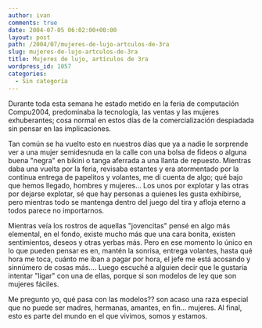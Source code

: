 ```yaml
---
author: ivan
comments: true
date: 2004-07-05 06:02:00+00:00
layout: post
path: /2004/07/mujeres-de-lujo-artculos-de-3ra
slug: mujeres-de-lujo-artculos-de-3ra
title: Mujeres de lujo, artículos de 3ra
wordpress_id: 1057
categories:
  - Sin categoría
---
```


Durante toda esta semana he estado metido en la feria de computación Compu2004, predominaba la tecnología, las ventas y las mujeres exhuberantes; cosa normal en estos días de la comercialización despiadada sin pensar en las implicaciones.

Tan común se ha vuelto esto en nuestros días que ya a nadie le sorprende ver a una mujer semidesnuda en la calle con una bolsa de fideos o alguna buena "negra" en bikini o tanga aferrada a una llanta de repuesto. Mientras daba una vuelta por la feria, revisaba estantes y era atormentado por la contínua entrega de papelitos y volantes, me di cuenta de algo; qué bajo que hemos llegado, hombres y mujeres... Los unos por explotar y las otras por dejarse explotar, sé que hay personas a quienes les gusta exhibirse, pero mientras todo se mantenga dentro del juego del tira y afloja eterno a todos parece no importarnos.

Mientras veía los rostros de aquellas "jovencitas" pensé en algo más elemental, en el fondo, existe mucho más que una cara bonita, existen sentimientos, deseos y otras yerbas más. Pero en ese momento lo único en lo que pueden pensar es en, mantén la sonrisa, entrega volantes, hasta qué hora me toca, cuánto me iban a pagar por hora, el jefe me está acosando y sinnúmero de cosas más.... Luego escuché a alguien decir que le gustaría intentar "ligar" con una de ellas, porque si son modelos de ley que son mujeres fáciles.

Me pregunto yo, qué pasa con las modelos?? son acaso una raza especial que no puede ser madres, hermanas, amantes, en fin... mujeres. Al final, esto es parte del mundo en el que vivimos, somos y estamos.
